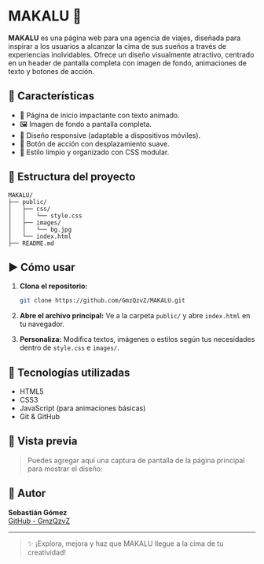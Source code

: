 # MAKALU 🌄

**MAKALU** es una página web para una agencia de viajes, diseñada para inspirar a los usuarios a alcanzar la cima de sus sueños a través de experiencias inolvidables. Ofrece un diseño visualmente atractivo, centrado en un header de pantalla completa con imagen de fondo, animaciones de texto y botones de acción.

## 🚀 Características

- 🎯 Página de inicio impactante con texto animado.
- 🖼️ Imagen de fondo a pantalla completa.
- 📱 Diseño responsive (adaptable a dispositivos móviles).
- 🔘 Botón de acción con desplazamiento suave.
- 🎨 Estilo limpio y organizado con CSS modular.

## 📁 Estructura del proyecto

```
MAKALU/
├── public/
│   ├── css/
│   │   └── style.css
│   ├── images/
│   │   └── bg.jpg
│   └── index.html
├── README.md
```

## ▶️ Cómo usar

1. **Clona el repositorio:**
   ```bash
   git clone https://github.com/GmzQzvZ/MAKALU.git
   ```

2. **Abre el archivo principal:**
   Ve a la carpeta `public/` y abre `index.html` en tu navegador.

3. **Personaliza:**
   Modifica textos, imágenes o estilos según tus necesidades dentro de `style.css` e `images/`.

## 🧰 Tecnologías utilizadas

- HTML5
- CSS3
- JavaScript (para animaciones básicas)
- Git & GitHub

## 📸 Vista previa

> Puedes agregar aquí una captura de pantalla de la página principal para mostrar el diseño:

<!-- Imagen de preview si la agregas -->
<!-- ![Preview](public/images/captura.png) -->

## 👤 Autor

**Sebastián Gómez**  
[GitHub - GmzQzvZ](https://github.com/GmzQzvZ)

---

> ✨ ¡Explora, mejora y haz que MAKALU llegue a la cima de tu creatividad!
